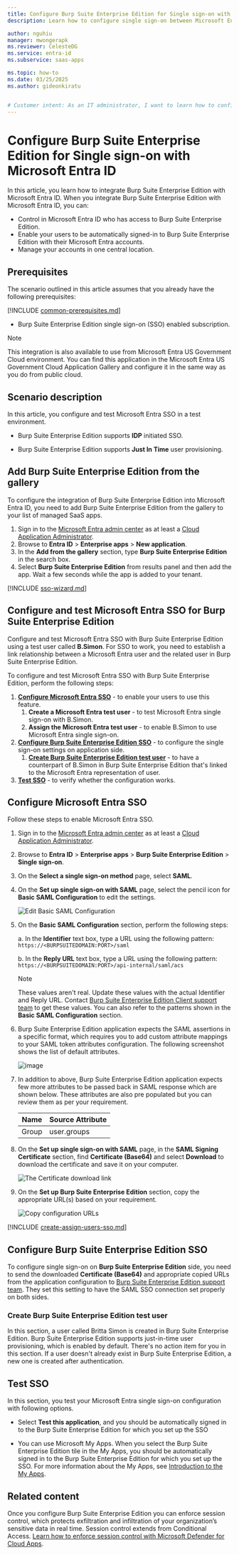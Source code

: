 ```yaml
---
title: Configure Burp Suite Enterprise Edition for Single sign-on with Microsoft Entra ID
description: Learn how to configure single sign-on between Microsoft Entra ID and Burp Suite Enterprise Edition.

author: nguhiu
manager: mwongerapk
ms.reviewer: CelesteDG
ms.service: entra-id
ms.subservice: saas-apps

ms.topic: how-to
ms.date: 03/25/2025
ms.author: gideonkiratu


# Customer intent: As an IT administrator, I want to learn how to configure single sign-on between Microsoft Entra ID and Burp Suite Enterprise Edition so that I can control who has access to Burp Suite Enterprise Edition, enable automatic sign-in with Microsoft Entra accounts, and manage my accounts in one central location.
---
```


# Configure Burp Suite Enterprise Edition for Single sign-on with Microsoft Entra ID

In this article,  you learn how to integrate Burp Suite Enterprise Edition with Microsoft Entra ID. When you integrate Burp Suite Enterprise Edition with Microsoft Entra ID, you can:

* Control in Microsoft Entra ID who has access to Burp Suite Enterprise Edition.
* Enable your users to be automatically signed-in to Burp Suite Enterprise Edition with their Microsoft Entra accounts.
* Manage your accounts in one central location.

## Prerequisites

The scenario outlined in this article assumes that you already have the following prerequisites:

[!INCLUDE [common-prerequisites.md](~/identity/saas-apps/includes/common-prerequisites.md)]
* Burp Suite Enterprise Edition single sign-on (SSO) enabled subscription.

> [!NOTE]
> This integration is also available to use from Microsoft Entra US Government Cloud environment. You can find this application in the Microsoft Entra US Government Cloud Application Gallery and configure it in the same way as you do from public cloud.

## Scenario description

In this article,  you configure and test Microsoft Entra SSO in a test environment.

* Burp Suite Enterprise Edition supports **IDP** initiated SSO.

* Burp Suite Enterprise Edition supports **Just In Time** user provisioning.

## Add Burp Suite Enterprise Edition from the gallery

To configure the integration of Burp Suite Enterprise Edition into Microsoft Entra ID, you need to add Burp Suite Enterprise Edition from the gallery to your list of managed SaaS apps.

1. Sign in to the [Microsoft Entra admin center](https://entra.microsoft.com) as at least a [Cloud Application Administrator](~/identity/role-based-access-control/permissions-reference.md#cloud-application-administrator).
1. Browse to **Entra ID** > **Enterprise apps** > **New application**.
1. In the **Add from the gallery** section, type **Burp Suite Enterprise Edition** in the search box.
1. Select **Burp Suite Enterprise Edition** from results panel and then add the app. Wait a few seconds while the app is added to your tenant.

 [!INCLUDE [sso-wizard.md](~/identity/saas-apps/includes/sso-wizard.md)]

<a name='configure-and-test-azure-ad-sso-for-burp-suite-enterprise-edition'></a>

## Configure and test Microsoft Entra SSO for Burp Suite Enterprise Edition

Configure and test Microsoft Entra SSO with Burp Suite Enterprise Edition using a test user called **B.Simon**. For SSO to work, you need to establish a link relationship between a Microsoft Entra user and the related user in Burp Suite Enterprise Edition.

To configure and test Microsoft Entra SSO with Burp Suite Enterprise Edition, perform the following steps:

1. **[Configure Microsoft Entra SSO](#configure-azure-ad-sso)** - to enable your users to use this feature.
    1. **Create a Microsoft Entra test user** - to test Microsoft Entra single sign-on with B.Simon.
    1. **Assign the Microsoft Entra test user** - to enable B.Simon to use Microsoft Entra single sign-on.
1. **[Configure Burp Suite Enterprise Edition SSO](#configure-burp-suite-enterprise-edition-sso)** - to configure the single sign-on settings on application side.
    1. **[Create Burp Suite Enterprise Edition test user](#create-burp-suite-enterprise-edition-test-user)** - to have a counterpart of B.Simon in Burp Suite Enterprise Edition that's linked to the Microsoft Entra representation of user.
1. **[Test SSO](#test-sso)** - to verify whether the configuration works.

<a name='configure-azure-ad-sso'></a>

## Configure Microsoft Entra SSO

Follow these steps to enable Microsoft Entra SSO.

1. Sign in to the [Microsoft Entra admin center](https://entra.microsoft.com) as at least a [Cloud Application Administrator](~/identity/role-based-access-control/permissions-reference.md#cloud-application-administrator).
1. Browse to **Entra ID** > **Enterprise apps** > **Burp Suite Enterprise Edition** > **Single sign-on**.
1. On the **Select a single sign-on method** page, select **SAML**.
1. On the **Set up single sign-on with SAML** page, select the pencil icon for **Basic SAML Configuration** to edit the settings.

   ![Edit Basic SAML Configuration](common/edit-urls.png)

1. On the **Basic SAML Configuration** section, perform the following steps:

    a. In the **Identifier** text box, type a URL using the following pattern:
    `https://<BURPSUITEDOMAIN:PORT>/saml`

    b. In the **Reply URL** text box, type a URL using the following pattern:
    `https://<BURPSUITEDOMAIN:PORT>/api-internal/saml/acs`

	> [!NOTE]
	> These values aren't real. Update these values with the actual Identifier and Reply URL. Contact [Burp Suite Enterprise Edition Client support team](mailto:support@portswigger.net) to get these values. You can also refer to the patterns shown in the **Basic SAML Configuration** section.

1. Burp Suite Enterprise Edition application expects the SAML assertions in a specific format, which requires you to add custom attribute mappings to your SAML token attributes configuration. The following screenshot shows the list of default attributes.

	![image](common/edit-attribute.png)

1. In addition to above,  Burp Suite Enterprise Edition application expects few more attributes to be passed back in SAML response which are shown below. These attributes are also pre populated but you can review them as per your requirement.

	| Name | Source Attribute|
	| ---------------| --------------- |    
	| Group | user.groups |

1. On the **Set up single sign-on with SAML** page, in the **SAML Signing Certificate** section,  find **Certificate (Base64)** and select **Download** to download the certificate and save it on your computer.

	![The Certificate download link](common/certificatebase64.png)

1. On the **Set up Burp Suite Enterprise Edition** section, copy the appropriate URL(s) based on your requirement.

	![Copy configuration URLs](common/copy-configuration-urls.png)

<a name='create-an-azure-ad-test-user'></a>

[!INCLUDE [create-assign-users-sso.md](~/identity/saas-apps/includes/create-assign-users-sso.md)]

## Configure Burp Suite Enterprise Edition SSO

To configure single sign-on on **Burp Suite Enterprise Edition** side, you need to send the downloaded **Certificate (Base64)** and appropriate copied URLs from the application configuration to [Burp Suite Enterprise Edition support team](mailto:support@portswigger.net). They set this setting to have the SAML SSO connection set properly on both sides.

### Create Burp Suite Enterprise Edition test user

In this section, a user called Britta Simon is created in Burp Suite Enterprise Edition. Burp Suite Enterprise Edition supports just-in-time user provisioning, which is enabled by default. There's no action item for you in this section. If a user doesn't already exist in Burp Suite Enterprise Edition, a new one is created after authentication.

## Test SSO 

In this section, you test your Microsoft Entra single sign-on configuration with following options.

* Select **Test this application**, and you should be automatically signed in to the Burp Suite Enterprise Edition for which you set up the SSO

* You can use Microsoft My Apps. When you select the Burp Suite Enterprise Edition tile in the My Apps, you should be automatically signed in to the Burp Suite Enterprise Edition for which you set up the SSO. For more information about the My Apps, see [Introduction to the My Apps](https://support.microsoft.com/account-billing/sign-in-and-start-apps-from-the-my-apps-portal-2f3b1bae-0e5a-4a86-a33e-876fbd2a4510).

## Related content

Once you configure Burp Suite Enterprise Edition you can enforce session control, which protects exfiltration and infiltration of your organization’s sensitive data in real time. Session control extends from Conditional Access. [Learn how to enforce session control with Microsoft Defender for Cloud Apps](/cloud-app-security/proxy-deployment-any-app).
